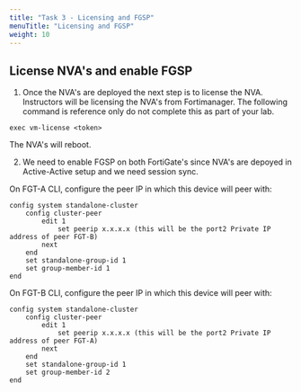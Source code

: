 ```yaml
---
title: "Task 3 - Licensing and FGSP"
menuTitle: "Licensing and FGSP"
weight: 10
---
```


## License NVA's and enable FGSP

1. Once the NVA's are deployed the next step is to license the NVA. Instructors will be licensing the NVA's from Fortimanager. The following command is reference only do not complete this as part of your lab. 

```exec vm-license <token>```

The NVA's will reboot. 

2. We need to enable FGSP on both FortiGate's since NVA's are depoyed in Active-Active setup and we need session sync. 

On FGT-A CLI, configure the peer IP in which this device will peer with:

```
config system standalone-cluster
    config cluster-peer
        edit 1
            set peerip x.x.x.x (this will be the port2 Private IP address of peer FGT-B)
        next
    end
    set standalone-group-id 1
    set group-member-id 1
end
```

On FGT-B CLI, configure the peer IP in which this device will peer with:

```
config system standalone-cluster
    config cluster-peer
        edit 1
            set peerip x.x.x.x (this will be the port2 Private IP address of peer FGT-A)
        next
    end
    set standalone-group-id 1
    set group-member-id 2
end
```

